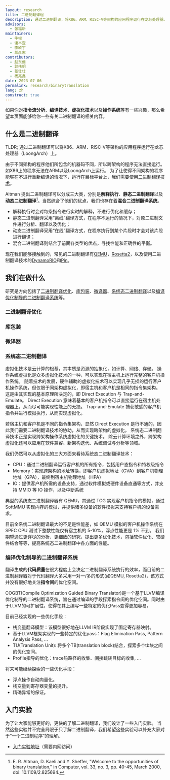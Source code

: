```yaml
---
layout: research
title: 二进制翻译组
description: 通过二进制翻译，将X86、ARM、RISC-V等架构的应用程序运行在龙芯处理器上。结合指令集和处理器设计的硬件创新，实现动静态结合、软硬件结合的高效二进制翻译系统，寻求二进制翻译系统效率和完备性两大方面的突破。
advisors:
  - 张福新
maintainers:
  - 牛根
  - 谢本壹
  - 李欣宇
  - 兰彦志
contributors:
  - 赵东儒
  - 郭伟明
  - 张壮壮
  - 杨兆鑫
date: 2023-07-06
permalink: research/binarytranslation
lang: zh
construct: true
---
```


如果你对**指令流分析**、**编译技术**、**虚拟化技术**以及**操作系统**等有一些兴趣，那么希望本页面能够给你一些有关二进制翻译的相关内容。

## 什么是二进制翻译

TLDR; 通过二进制翻译可以将X86、ARM、RISC-V等架构的应用程序运行在龙芯处理器（LoongArch）上。

由于不同架构的程序他们所包含的机器码不同，所以跨架构的程序无法直接运行。如X86上的程序无法在ARM以及LoongArch上运行。
为了让使得不同架构的程序能够在不进行重新编译的情况下，运行在目标平台上，我们需要使用[二进制翻译技术](https://en.wikipedia.org/wiki/Binary_translation)。

Altman 提出二进制翻译可以分成三大类，分别是**解释执行**、**静态二进制翻译**以及**动态二进制翻译**[^1]。当然综合了他们的优点，我们也存在着**混合二进制翻译系统**。

* 解释执行时会对每条指令进行实时的解释，不进行优化和缓存；
* 静态二进制翻译采用“离线”翻译方式，在程序不运行的情况下，对原二进制文件进行分析、翻译以及优化；
* 动态二进制翻译采用“在线”翻译方式，在程序执行到某个片段时才会对该片段进行翻译；
* 混合二进制翻译则结合了前面各类型的优点，寻找性能和正确性的平衡。

[^1]: E. R. Altman, D. Kaeli and Y. Sheffer, "Welcome to the opportunities of binary translation," in Computer, vol. 33, no. 3, pp. 40-45, March 2000, doi: 10.1109/2.825694.

现在我们能够接触到的，常见的二进制翻译有[QEMU](https://www.qemu.org/)，[Rosetta2](https://support.apple.com/zh-cn/HT211861)，以及使用二进制翻译技术的[DynamoRIO](https://dynamorio.org/)和[Pin](https://www.intel.cn/content/www/cn/zh/developer/articles/tool/pin-a-dynamic-binary-instrumentation-tool.html)。

## 我们在做什么

研究是方向包括了[二进制翻译优化](#二进制翻译优化)、[库包装](#库包装)、[微译器](#微译器)、[系统态二进制翻译](#系统态二进制翻译)以及[编译优化制导的二进制翻译系统](#编译优化制导的二进制翻译系统)等。

### 二进制翻译优化

### 库包装

### 微译器

### 系统态二进制翻译

虚拟化技术是云计算的根基，其本质是资源的抽象化，如计算、网络、存储。
操作系统虚拟化是众多虚拟化技术的一种，可以实现在宿主机上运行完整的客户机操作系统。
随着技术的发展，硬件辅助的虚拟化技术可以实现几乎无损的运行客户机操作系统，但仅限于同架构虚拟化，即宿主机和客户机是相同的指令集架构。
这是由其实现的基本原理所决定的，即 Direct Execution 与 Trap-and-Emulate。
Direct Execution 意味着基本的客户机指令可以直接运行在宿主机处理器上，从而尽可能实现性能上的无损。
Trap-and-Emulate 捕获敏感的客户机指令并进行模拟执行，从而实现虚拟化。

若宿主机和客户机是不同的指令集架构，显然 Direct Execution 是行不通的，因此我们需要二进制翻译技术的协助，从而实现跨架构的虚拟化。
系统态二进制翻译技术正是实现跨架构操作系统虚拟化的关键技术。
除云计算环境之外，跨架构虚拟化还可以应用在软件兼容、新架构迭代、系统调试与分析等领域。

我们仍然可以从虚拟化的三大方面来看待系统态二进制翻译技术：

* CPU：通过二进制翻译运行客户机的所有指令，包括用户态指令和特权级指令
* Memory：实现跨架构的地址转换，即客户机虚拟地址（GVA）到客户机物理地址（GPA），最终到宿主机物理地址（HPA）
* IO：提供客户机所需的设备支持，通过软件模拟或硬件设备直通等方式，并支持 MMIO 等 IO 操作，以及中断系统

典型的系统态二进制翻译器有 QEMU，其通过 TCG 实现客户机指令的模拟，通过 SoftMMU 实现内存的模拟，并提供诸多设备的软件模拟来支持客户机的设备需求。

目前全系统二进制翻译最大的不足是性能差，如 QEMU 模拟的客户机操作系统在 SPEC CPU 测试下整数性能仅有宿主机的 5-10%，浮点性能更是 1% 不到。
我们期望通过更详尽的分析、更细致的研究，提出更多优化技术，包括软件优化、软硬件结合等等，提高系统态二进制翻译中各方面的性能。

### 编译优化制导的二进制翻译系统

翻译生成的**代码质量**在很大程度上会决定二进制翻译系统执行的效率，而目前的二进制翻译器对于代码翻译大多采用一对一/多的形式(如QEMU, Rosetta2)，该方式并没有很好地关注**指令间**的优化空间。

COGBT(Compile Optimization Guided Binary Translator)是一个基于LLVM编译优化制导的二进制翻译系统，旨在通过编译的手段探索指令间的优化空间。同时由于LLVM的可扩展性，使得在其上编写一些特定的优化Pass变得更加容易。

目前已经实现的一些优化手段：
- 栈变量翻译模型：该模型很好地在LLVM IR阶段实现了固定寄存器映射。
- 基于LLVM框架实现的一些特定的优化pass：Flag Elimination Pass, Pattern Analysis Pass, ... 
- TU(Translation Unit): 将多个TB(translation block)结合，探索多个tb块之间的优化空间。
- Profile指导的优化：trace热路径的收集、间接跳转目标的收集, ...

将来可能继续探索的一些优化手段：
- 浮点操作自动向量化。
- 栈变量到寄存器变量的提升。
- 精确异常的保证。

## 入门实验

为了让大家能够更好的，更快的了解二进制翻译，我们设计了一些入门实验。
当然这些实验并不完全局限于只了解二进制翻译，我们希望这些实验可以补充大家对于“一个二进制程序”的理解。

* [入门实验地址](http://172.17.103.58/lanyanzhi/LAT-Guide)（需要内网访问）
